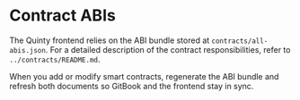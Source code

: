 # Contract ABIs

The Quinty frontend relies on the ABI bundle stored at `contracts/all-abis.json`. For a detailed description of the contract responsibilities, refer to `../contracts/README.md`.

When you add or modify smart contracts, regenerate the ABI bundle and refresh both documents so GitBook and the frontend stay in sync.
